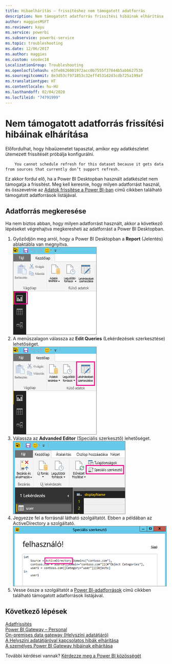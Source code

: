 ```yaml
---
title: Hibaelhárítás – frissítéshez nem támogatott adatforrás
description: Nem támogatott adatforrás frissítési hibáinak elhárítása
author: maggiesMSFT
ms.reviewer: kayu
ms.service: powerbi
ms.subservice: powerbi-service
ms.topic: troubleshooting
ms.date: 12/06/2017
ms.author: maggies
ms.custom: seodec18
LocalizationGroup: Troubleshooting
ms.openlocfilehash: e3fe8626001972acc0b7555f37844b5abb62753b
ms.sourcegitcommit: 8e3d53cf971853c32eff4531d2d3cdb725a199af
ms.translationtype: HT
ms.contentlocale: hu-HU
ms.lasthandoff: 02/04/2020
ms.locfileid: "74791999"
---
```

# <a name="troubleshooting-unsupported-data-source-for-refresh"></a>Nem támogatott adatforrás frissítési hibáinak elhárítása
Előfordulhat, hogy hibaüzenetet tapasztal, amikor egy adatkészletet ütemezett frissítését próbálja konfigurálni.

        You cannot schedule refresh for this dataset because it gets data from sources that currently don’t support refresh.

Ez akkor fordul elő, ha a Power BI Desktopban használt adatkészlet nem támogatja a frissítést. Meg kell keresnie, hogy milyen adatforrást használ, és összevetnie az [Adatok frissítése a Power BI-ban](refresh-data.md) című cikkben található támogatott adatforrások listájával. 

## <a name="find-the-data-source"></a>Adatforrás megkeresése
Ha nem biztos abban, hogy milyen adatforrást használt, akkor a következő lépéseket végrehajtva megkeresheti az adatforrást a Power BI Desktopban.  

1. Győződjön meg arról, hogy a Power BI Desktopban a **Report** (Jelentés) ablaktábla van megnyitva.  
   ![Desktop jelentéspanel](media/service-admin-troubleshoot-unsupported-data-source-for-refresh/tshoot-report-pane.png)
2. A menüszalagon válassza az **Edit Queries** (Lekérdezések szerkesztése) lehetőséget.  
   ![Lekérdezések szerkesztése](media/service-admin-troubleshoot-unsupported-data-source-for-refresh/tshoot-edit-queries.png)
3. Válassza az **Advanded Editor** (Speciális szerkesztő) lehetőséget.  
   ![Speciális szerkesztő](media/service-admin-troubleshoot-unsupported-data-source-for-refresh/tshoot-advanced-editor.png)
4. Jegyezze fel a forrásnál látható szolgáltatót.  Ebben a példában az ActiveDirectory a szolgáltató.  
   ![Adatforrás-szolgáltató](media/service-admin-troubleshoot-unsupported-data-source-for-refresh/tshoot-provider.png)
5. Vesse össze a szolgáltatót a [Power BI-adatforrások](power-bi-data-sources.md) című cikkben található támogatott adatforrások listájával.

## <a name="next-steps"></a>Következő lépések
[Adatfrissítés](refresh-data.md)  
[Power BI Gateway – Personal](service-gateway-personal-mode.md)  
[On-premises data gateway (Helyszíni adatátjáró)](service-gateway-onprem.md)  
[A Helyszíni adatátjáróval kapcsolatos hibák elhárítása](service-gateway-onprem-tshoot.md)  
[A személyes Power BI Gateway hibáinak elhárítása](service-admin-troubleshooting-power-bi-personal-gateway.md)  

További kérdései vannak? [Kérdezze meg a Power BI közösségét](https://community.powerbi.com/)

